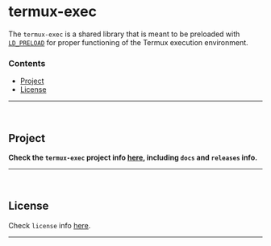 # termux-exec

The `termux-exec` is a shared library that is meant to be preloaded with [`LD_PRELOAD`](https://man7.org/linux/man-pages/man8/ld.so.8.html) for proper functioning of the Termux execution environment.

### Contents

- [Project](#project)
- [License](#license)

---

&nbsp;





## Project

**Check the `termux-exec` project info [here](site/pages/en/projects/index.md), including `docs` and `releases` info.**

---

&nbsp;





## License

Check `license` info [here](LICENSE.md).

---

&nbsp;
